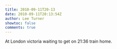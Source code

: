 ```yaml
---
title: 2010-09-11T20-13
date: 2010-09-11T20:13:54Z
author: Lee Turner
showtoc: false
comments: true
---
```


At London victoria waiting to get on 21:36 train home.

